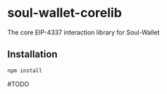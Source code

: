 # soul-wallet-corelib
The core EIP-4337 interaction library for Soul-Wallet

## Installation

```bash
npm install
```

#TODO